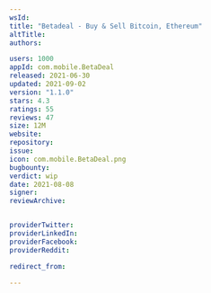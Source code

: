 ```yaml
---
wsId: 
title: "Betadeal - Buy & Sell Bitcoin, Ethereum"
altTitle: 
authors:

users: 1000
appId: com.mobile.BetaDeal
released: 2021-06-30
updated: 2021-09-02
version: "1.1.0"
stars: 4.3
ratings: 55
reviews: 47
size: 12M
website: 
repository: 
issue: 
icon: com.mobile.BetaDeal.png
bugbounty: 
verdict: wip
date: 2021-08-08
signer: 
reviewArchive:


providerTwitter: 
providerLinkedIn: 
providerFacebook: 
providerReddit: 

redirect_from:

---
```



